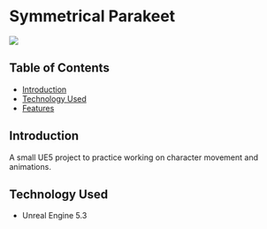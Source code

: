 # Symmetrical Parakeet
![](https://github.com/Kotuon/super_waddle/blob/main/symmetrical_parakeet_gif.gif)

## Table of Contents
* [Introduction](#introduction)
* [Technology Used](#technology-used)
* [Features](#features)

## Introduction

A small UE5 project to practice working on character movement and animations.

## Technology Used
* Unreal Engine 5.3
